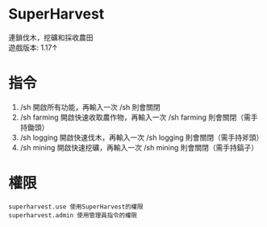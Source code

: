 # SuperHarvest
連鎖伐木，挖礦和採收農田<br>
遊戲版本: 1.17↑

# 指令
1. /sh 開啟所有功能，再輸入一次 /sh 則會關閉
2. /sh farming 開啟快速收取農作物，再輸入一次 /sh farming 則會關閉（需手持鋤頭）
3. /sh logging 開啟快速伐木，再輸入一次 /sh logging 則會關閉（需手持斧頭）
4. /sh mining 開啟快速挖礦，再輸入一次 /sh mining 則會關閉（需手持鎬子）

# 權限
```
superharvest.use 使用SuperHarvest的權限
superharvest.admin 使用管理員指令的權限
```
